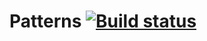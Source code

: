 # Patterns [![Build status](https://ci.appveyor.com/api/projects/status/6p66n6aa38pfofp0?svg=true)](https://ci.appveyor.com/project/Lina/patterns)
